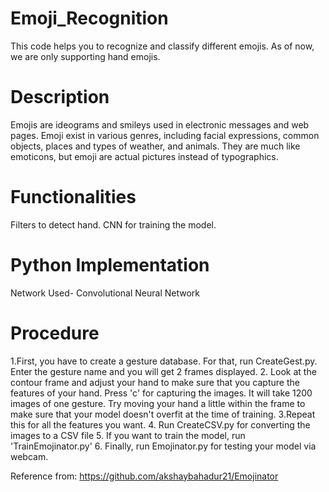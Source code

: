 # Emoji_Recognition
This code helps you to recognize and classify different emojis. As of now, we are only supporting hand emojis.

# Description
Emojis are ideograms and smileys used in electronic messages and web pages. Emoji exist in various genres, including facial expressions, common objects, places and types of weather, and animals. They are much like emoticons, but emoji are actual pictures instead of typographics.

# Functionalities
Filters to detect hand.
CNN for training the model.

# Python Implementation
Network Used- Convolutional Neural Network

# Procedure
  1.First, you have to create a gesture database. For that, run CreateGest.py. Enter the gesture name and you will get 2 frames displayed.   2. Look at the contour frame and adjust your hand to make sure that you capture the features of your hand. Press 'c' for capturing the        images. It will take 1200 images of one gesture. Try moving your hand a little within the frame to make sure that your model doesn't      overfit at the time of training.
  3.Repeat this for all the features you want.
  4. Run CreateCSV.py for converting the images to a CSV file
  5. If you want to train the model, run 'TrainEmojinator.py'
  6. Finally, run Emojinator.py for testing your model via webcam.

Reference from: https://github.com/akshaybahadur21/Emojinator
